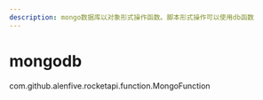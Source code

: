 ```yaml
---
description: mongo数据库以对象形式操作函数。脚本形式操作可以使用db函数
---
```


# mongodb

com.github.alenfive.rocketapi.function.MongoFunction

